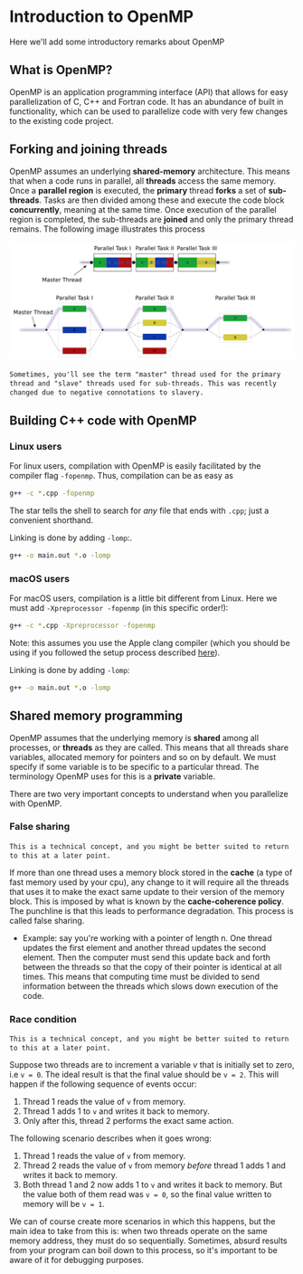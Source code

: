 # Introduction to OpenMP

Here we'll add some introductory remarks about OpenMP

## What is OpenMP?

OpenMP is an application programming interface (API) that
allows for easy parallelization of C, C++ and Fortran code.
It has an abundance of built in functionality,
which can be used to parallelize code with very few changes
to the existing code project.

## Forking and joining threads

OpenMP assumes an underlying **shared-memory** architecture. This means that when a code runs in parallel, all **threads** access the same memory. Once a **parallel region** is executed, the **primary** thread **forks** a set of **sub-threads**. Tasks are then divided among these and execute the code block **concurrently**, meaning at the same time. Once execution of the parallel region is completed, the sub-threads are **joined** and only the primary thread remains. The following image illustrates this process

![fork_join](imgs/Fork_join.svg)

```{note}
Sometimes, you'll see the term "master" thread used for the primary thread and "slave" threads used for sub-threads. This was recently changed due to negative connotations to slavery.
```

## Building C++ code with OpenMP

### Linux users

For linux users, compilation with OpenMP is easily facilitated
by the compiler flag `-fopenmp`. Thus, compilation can be as easy as

```sh
g++ -c *.cpp -fopenmp
```

The star tells the shell to search for *any* file that ends with `.cpp`; just a convenient shorthand.

Linking is done by adding `-lomp`:.

```sh
g++ -o main.out *.o -lomp
```


### macOS users

For macOS users, compilation is a little bit different from Linux. Here we must add `-Xpreprocessor -fopenmp` (in this specific order!):

```sh
g++ -c *.cpp -Xpreprocessor -fopenmp
```

Note: this assumes you use the Apple clang compiler (which you should be using if you followed the setup process described [here](../getting_ready/mac_users.md)).

Linking is done by adding `-lomp`:

```sh
g++ -o main.out *.o -lomp
```

## Shared memory programming

OpenMP assumes that the underlying memory is **shared**
among all processes, or **threads** as they are called.
This means that all threads share variables, allocated memory for pointers and so on by default. We must specify
if some variable is to be specific to a particular thread.
The terminology OpenMP uses for this is a **private** variable.

There are two very important concepts to understand
when you parallelize with OpenMP.

### False sharing
```{note}
This is a technical concept, and you might be better suited to return to this at a later point.
```

If more than one thread uses a memory block stored in the **cache** (a type of fast memory used by your cpu), any change to it will require all the threads that uses it to make the exact same update to their version of the memory block. This is imposed by what is known by the **cache-coherence policy**. The punchline is that this leads to performance degradation. This process is called false sharing.
  - Example: say you're working with a pointer of length n. One thread updates the first element and another thread updates the second element. Then the computer must send this update back and forth between the threads so that the copy of their pointer is identical at all times. This means that computing time must be divided to send information between the threads which slows down execution of the code.

### Race condition
```{note}
This is a technical concept, and you might be better suited to return to this at a later point.
```


Suppose two threads are to increment a variable *v* that is initially set to zero, i.e `v = 0`. The ideal result is that the final value should be `v = 2`. This will happen if the following sequence of events occur:

1. Thread 1 reads the value of `v` from memory.
2. Thread 1 adds 1 to `v` and writes it back to memory.
3. Only after this, thread 2 performs the exact same action.

The following scenario describes when it goes wrong:

1. Thread 1 reads the value of `v` from memory.
2. Thread 2 reads the value of `v` from memory *before* thread 1 adds 1 and writes it back to memory.
3. Both thread 1 and 2 now adds 1 to `v` and writes it back to memory. But the value both of them read was `v = 0`, so the final value written to memory will be `v = 1`.


We can of course create more scenarios in which this happens, but the main idea to take from this is:
when two threads operate on the same memory address, they must do so sequentially. Sometimes, absurd results from your program can boil down to this process, so it's important to be aware of it for debugging purposes.
